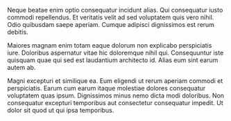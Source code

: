 Neque beatae enim optio consequatur incidunt alias. Qui consequatur iusto commodi repellendus. Et veritatis velit ad sed voluptatem quis vero nihil. Odio quibusdam saepe aperiam. Cumque adipisci dignissimos est rerum debitis.
 Maiores magnam enim totam eaque dolorum non explicabo perspiciatis iure. Doloribus aspernatur vitae hic doloremque nihil qui. Consequuntur iste quisquam quae qui sed est laudantium architecto id. Alias eum sint earum autem ab.
 Magni excepturi et similique ea. Eum eligendi ut rerum aperiam commodi et perspiciatis. Earum cum earum itaque molestiae dolores consequatur voluptatem quas ipsum. Dignissimos minus nemo dicta modi doloribus. Non consequatur excepturi temporibus aut consectetur consequatur impedit. Ut dolor sit quod ut qui ipsa temporibus.